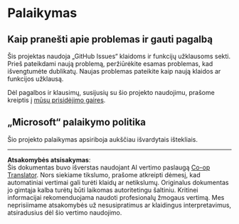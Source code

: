 <!--
CO_OP_TRANSLATOR_METADATA:
{
  "original_hash": "c9d207ff77b4bb46e46dc2b607a8ec1a",
  "translation_date": "2025-08-28T11:12:09+00:00",
  "source_file": "SUPPORT.md",
  "language_code": "lt"
}
-->
# Palaikymas

## Kaip pranešti apie problemas ir gauti pagalbą  

Šis projektas naudoja „GitHub Issues“ klaidoms ir funkcijų užklausoms sekti. Prieš pateikdami naują problemą, peržiūrėkite esamas problemas, kad išvengtumėte dublikatų. Naujas problemas pateikite kaip naują klaidos ar funkcijos užklausą.

Dėl pagalbos ir klausimų, susijusių su šio projekto naudojimu, prašome kreiptis į [mūsų prisidėjimo gaires](CONTRIBUTING.md).

## „Microsoft“ palaikymo politika  

Šio projekto palaikymas apsiriboja aukščiau išvardytais ištekliais.

---

**Atsakomybės atsisakymas**:  
Šis dokumentas buvo išverstas naudojant AI vertimo paslaugą [Co-op Translator](https://github.com/Azure/co-op-translator). Nors siekiame tikslumo, prašome atkreipti dėmesį, kad automatiniai vertimai gali turėti klaidų ar netikslumų. Originalus dokumentas jo gimtąja kalba turėtų būti laikomas autoritetingu šaltiniu. Kritinei informacijai rekomenduojama naudoti profesionalų žmogaus vertimą. Mes neprisiimame atsakomybės už nesusipratimus ar klaidingus interpretavimus, atsiradusius dėl šio vertimo naudojimo.